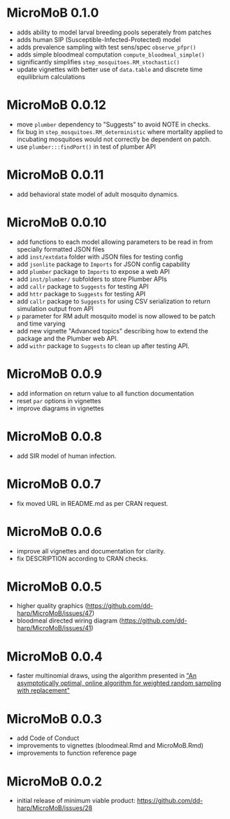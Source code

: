 # MicroMoB 0.1.0

  * adds ability to model larval breeding pools seperately from patches
  * adds human SIP (Susceptible-Infected-Protected) model
  * adds prevalence sampling with test sens/spec `observe_pfpr()`
  * adds simple bloodmeal computation `compute_bloodmeal_simple()`
  * significantly simplifies `step_mosquitoes.RM_stochastic()`
  * update vignettes with better use of `data.table` and discrete time
  equilibrium calculations

# MicroMoB 0.0.12

  * move `plumber` dependency to "Suggests" to avoid NOTE in checks.
  * fix bug in `step_mosquitoes.RM_deterministic` where mortality applied to
  incubating mosquitoes would not correctly be dependent on patch.
  * use `plumber:::findPort()` in test of plumber API 

# MicroMoB 0.0.11

  * add behavioral state model of adult mosquito dynamics.

# MicroMoB 0.0.10

  * add functions to each model allowing parameters to be read in from specially
  formatted JSON files
  * add `inst/extdata` folder with JSON files for testing config
  * add `jsonlite` package to `Imports` for JSON config capability
  * add `plumber` package to `Imports` to expose a web API
  * add `inst/plumber/` subfolders to store Plumber APIs
  * add `callr` package to `Suggests` for testing API
  * add `httr` package to `Suggests` for testing API
  * add `callr` package to `Suggests` for using CSV serialization to return simulation output from API
  * `p` parameter for RM adult mosquito model is now allowed to be patch and time varying
  * add new vignette "Advanced topics" describing how to extend the package and
  the Plumber web API.
  * add `withr` package to `Suggests` to clean up after testing API.

# MicroMoB 0.0.9

  * add information on return value to all function documentation
  * reset `par` options in vignettes
  * improve diagrams in vignettes

# MicroMoB 0.0.8

  * add SIR model of human infection.

# MicroMoB 0.0.7

  * fix moved URL in README.md as per CRAN request.

# MicroMoB 0.0.6

  * improve all vignettes and documentation for clarity.
  * fix DESCRIPTION according to CRAN checks.

# MicroMoB 0.0.5

  * higher quality graphics (https://github.com/dd-harp/MicroMoB/issues/47)
  * bloodmeal directed wiring diagram (https://github.com/dd-harp/MicroMoB/issues/41)

# MicroMoB 0.0.4

  * faster multinomial draws, using the algorithm presented in ["An asymptotically optimal, online algorithm for weighted random sampling with replacement"](https://arxiv.org/abs/1611.00532)

# MicroMoB 0.0.3

  * add Code of Conduct
  * improvements to vignettes (bloodmeal.Rmd and MicroMoB.Rmd)
  * improvements to function reference page

# MicroMoB 0.0.2

  * initial release of minimum viable product: https://github.com/dd-harp/MicroMoB/issues/28
